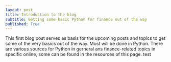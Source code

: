 ```yaml
---
layout: post
title: Introduction to the blog
subtitle: Getting some basic Python for finance out of the way
published: True
---
```


This first blog post serves as basis for the upcoming posts and topics to get some of the very basics out of the way. Most will be done in Python. There are various sources for Python in gerneral ans finance-related topics in specific online, some can be found in the resources of this page.
test
